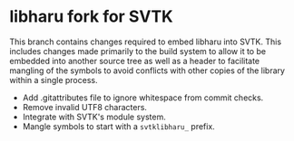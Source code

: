 # libharu fork for SVTK

This branch contains changes required to embed libharu into SVTK. This
includes changes made primarily to the build system to allow it to be embedded
into another source tree as well as a header to facilitate mangling of the
symbols to avoid conflicts with other copies of the library within a single
process.

  * Add .gitattributes file to ignore whitespace from commit checks.
  * Remove invalid UTF8 characters.
  * Integrate with SVTK's module system.
  * Mangle symbols to start with a `svtklibharu_` prefix.

